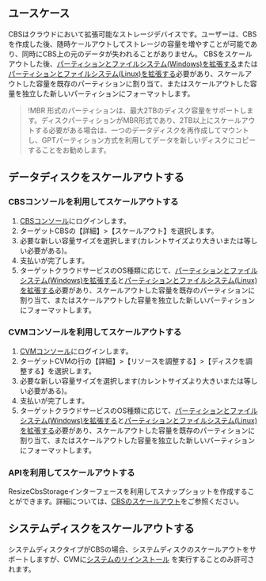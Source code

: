 ## ユースケース
CBSはクラウドにおいて拡張可能なストレージデバイスです。ユーザーは、CBSを作成した後、随時ケールアウトしてストレージの容量を増やすことが可能であり、同時にCBS上の元のデータが失われることがありません。
CBSをスケールアウトした後、[パーティションとファイルシステム(Windows)を拡張する](https://intl.cloud.tencent.com/document/product/362/31601)または[パーティションとファイルシステム(Linux)を拡張する](https://intl.cloud.tencent.com/document/product/362/31602)必要があり、スケールアウトした容量を既存のパーティションに割り当て、またはスケールアウトした容量を独立した新しいパーティションにフォーマットします。
>!MBR 形式のパーティションは、最大2TBのディスク容量をサポートします。ディスクパーティションがMBR形式であり、2TB以上にスケールアウトする必要がある場合は、一つのデータディスクを再作成してマウントし、GPTパーティション方式を利用してデータを新しいディスクにコピーすることをお勧めします。

## データディスクをスケールアウトする
### CBSコンソールを利用してスケールアウトする
1. [CBSコンソール](https://console.cloud.tencent.com/cvm/cbs)にログインします。
2. ターゲットCBSの【詳細】>【スケールアウト】を選択します。
3. 必要な新しい容量サイズを選択します(カレントサイズより大きいまたは等しい必要がある)。
4. 支払いが完了します。
5. ターゲットクラウドサービスのOS種類に応じて、[パーティションとファイルシステム(Windows)を拡張する](https://intl.cloud.tencent.com/document/product/362/31601)と[パーティションとファイルシステム(Linux)を拡張する](https://intl.cloud.tencent.com/document/product/362/31602)必要があり、スケールアウトした容量を既存のパーティションに割り当て、またはスケールアウトした容量を独立した新しいパーティションにフォーマットします。

### CVMコンソールを利用してスケールアウトする
1. [CVMコンソール](https://console.cloud.tencent.com/cvm/index)にログインします。
2. ターゲットCVMの行の【詳細】>【リソースを調整する】>【ディスクを調整する】を選択します。
3. 必要な新しい容量サイズを選択します(カレントサイズより大きいまたは等しい必要がある)。
4. 支払いが完了します。
5. ターゲットクラウドサービスのOS種類に応じて、[パーティションとファイルシステム(Windows)を拡張する](https://intl.cloud.tencent.com/document/product/362/31601)と[パーティションとファイルシステム(Linux)を拡張する](https://intl.cloud.tencent.com/document/product/362/31602)必要があり、スケールアウトした容量を既存のパーティションに割り当て、またはスケールアウトした容量を独立した新しいパーティションにフォーマットします。

### APIを利用してスケールアウトする
ResizeCbsStorageインターフェースを利用してスナップショットを作成することができます。詳細については、[CBSのスケールアウト](https://intl.cloud.tencent.com/document/product/362/16310)をご参照ください。

## システムディスクをスケールアウトする
システムディスクタイプがCBSの場合、システムディスクのスケールアウトをサポートしますが、CVMに[システムのリインストール](https://intl.cloud.tencent.com/document/product/213/4933) を実行することのみ許可されます。
